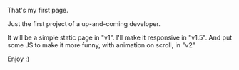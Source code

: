 That's my first page.

Just the first project of a up-and-coming developer.

It will be a simple static page in "v1".
I'll make it responsive in "v1.5".
And put some JS to make it more funny, with animation on scroll, in "v2"

Enjoy :)